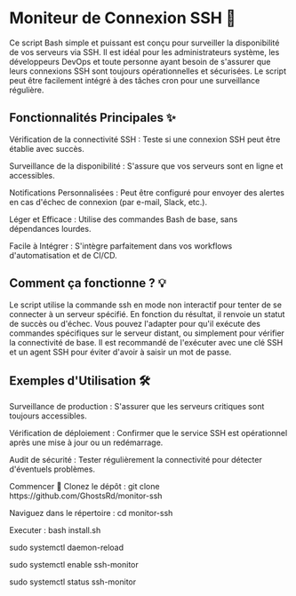 <h1>Moniteur de Connexion SSH 🤖</h1>
Ce script Bash simple et puissant est conçu pour surveiller la disponibilité de vos serveurs via SSH. Il est idéal pour les administrateurs système, les développeurs DevOps et toute personne ayant besoin de s'assurer que leurs connexions SSH sont toujours opérationnelles et sécurisées. Le script peut être facilement intégré à des tâches cron pour une surveillance régulière.

<h2>Fonctionnalités Principales ✨</h2>
Vérification de la connectivité SSH : Teste si une connexion SSH peut être établie avec succès.

Surveillance de la disponibilité : S'assure que vos serveurs sont en ligne et accessibles.

Notifications Personnalisées : Peut être configuré pour envoyer des alertes en cas d'échec de connexion (par e-mail, Slack, etc.).

Léger et Efficace : Utilise des commandes Bash de base, sans dépendances lourdes.

Facile à Intégrer : S'intègre parfaitement dans vos workflows d'automatisation et de CI/CD.

<h2>Comment ça fonctionne ? 💡</h2>
Le script utilise la commande ssh en mode non interactif pour tenter de se connecter à un serveur spécifié. En fonction du résultat, il renvoie un statut de succès ou d'échec. Vous pouvez l'adapter pour qu'il exécute des commandes spécifiques sur le serveur distant, ou simplement pour vérifier la connectivité de base. Il est recommandé de l'exécuter avec une clé SSH et un agent SSH pour éviter d'avoir à saisir un mot de passe.

<h2>Exemples d'Utilisation 🛠️</h2>
Surveillance de production : S'assurer que les serveurs critiques sont toujours accessibles.

Vérification de déploiement : Confirmer que le service SSH est opérationnel après une mise à jour ou un redémarrage.

Audit de sécurité : Tester régulièrement la connectivité pour détecter d'éventuels problèmes.

</h2>Commencer 🚀</h2>
Clonez le dépôt : git clone https://github.com/GhostsRd/monitor-ssh

Naviguez dans le répertoire : cd monitor-ssh

Executer : bash install.sh

sudo systemctl daemon-reload

sudo systemctl enable ssh-monitor

sudo systemctl status ssh-monitor


